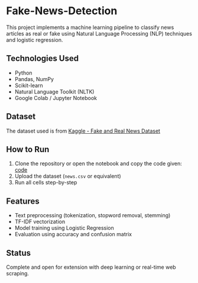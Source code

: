 # Fake-News-Detection
This project implements a machine learning pipeline to classify news articles as real or fake using Natural Language Processing (NLP) techniques and logistic regression.

## Technologies Used
- Python
- Pandas, NumPy
- Scikit-learn
- Natural Language Toolkit (NLTK)
- Google Colab / Jupyter Notebook

## Dataset
The dataset used is from [Kaggle - Fake and Real News Dataset](https://www.kaggle.com/datasets/clmentbisaillon/fake-and-real-news-dataset)  

## How to Run
1. Clone the repository or open the notebook and copy the code given:
   [code](fake-news-detection.ipynb)
2. Upload the dataset (`news.csv` or equivalent)
3. Run all cells step-by-step

## Features
- Text preprocessing (tokenization, stopword removal, stemming)
- TF-IDF vectorization
- Model training using Logistic Regression
- Evaluation using accuracy and confusion matrix

## Status
Complete and open for extension with deep learning or real-time web scraping.

